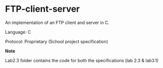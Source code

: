 # FTP-client-server

An implementation of an FTP client and server in C.

Language: C

Protocol: Proprietary (School project specification)

**Note**

Lab2.3 folder contains the code for both the specifications (lab 2.3 & lab3.1)
